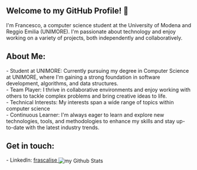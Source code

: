 <h2>Welcome to my GitHub Profile! 👋</h2>
I'm Francesco, a computer science student at the University of Modena and Reggio Emilia (UNIMORE). I'm passionate about technology and enjoy working on a variety of projects, both independently and collaboratively.

<h2>About Me:</h2>
- Student at UNIMORE: Currently pursuing my degree in Computer Science at UNIMORE, where I'm gaining a strong foundation in software development, algorithms, and data structures. <br>
- Team Player: I thrive in collaborative environments and enjoy working with others to tackle complex problems and bring creative ideas to life. <br>
- Technical Interests: My interests span a wide range of topics within computer science <br>
- Continuous Learner: I'm always eager to learn and explore new technologies, tools, and methodologies to enhance my skills and stay up-to-date with the latest industry trends. <br>

<h2>Get in touch:</h2>
- LinkedIn: <a href="https://www.linkedin.com/in/frascalise/">frascalise </a>

<img align="center" src="https://github-readme-stats.vercel.app/api?username=frascalise&include_all_commits=true&count_private=true&show_icons=true&line_height=20&title_color=2B5BBD&icon_color=1124BB&text_color=A1A1A1&bg_color=0,000000,130F40" alt="my Github Stats"/>

<!---
frascalise/frascalise is a ✨ special ✨ repository because its `README.md` (this file) appears on your GitHub profile.
You can click the Preview link to take a look at your changes.
--->
